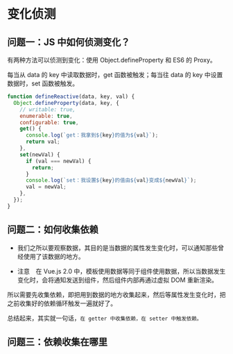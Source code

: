 # 变化侦测

## 问题一：JS 中如何侦测变化？

有两种方法可以侦测到变化：使用 Object.defineProperty 和 ES6 的 Proxy。

每当从 data 的 key 中读取数据时，get 函数被触发；每当往 data 的 key 中设置数据时，set 函数被触发。

```js
function defineReactive(data, key, val) {
  Object.defineProperty(data, key, {
    // writable: true,
    enumerable: true,
    configurable: true,
    get() {
      console.log(`get：我拿到${key}的值为${val}`);
      return val;
    },
    set(newVal) {
      if (val === newVal) {
        return;
      }
      console.log(`set：我设置${key}的值由${val}变成${newVal}`);
      val = newVal;
    },
  });
}
```

## 问题二：如何收集依赖

- 我们之所以要观察数据，其目的是当数据的属性发生变化时，可以通知那些曾经使用了该数据的地方。

- 注意　在 Vue.js 2.0 中，模板使用数据等同于组件使用数据，所以当数据发生变化时，会将通知发送到组件，然后组件内部再通过虚拟 DOM 重新渲染。

所以需要先收集依赖，即把用到数据的地方收集起来，然后等属性发生变化时，把之前收集好的依赖循环触发一遍就好了。

总结起来，其实就一句话，`在 getter 中收集依赖，在 setter 中触发依赖。`

## 问题三：依赖收集在哪里